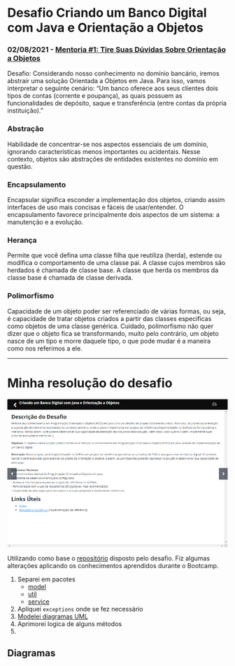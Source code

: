 
# Desafio Criando um Banco Digital com Java e Orientação a Objetos

### 02/08/2021 - [Mentoria #1: Tire Suas Dúvidas Sobre Orientação a Objetos](https://www.youtube.com/watch?v=YS6ouOhkyNI)

Desafio: Considerando nosso conhecimento no domínio bancário, iremos abstrair uma solução Orientada a Objetos em Java. Para isso, vamos interpretar o seguinte cenário:
“Um banco oferece aos seus clientes dois tipos de contas (corrente e poupança), as quais possuem as funcionalidades de depósito, saque e transferência (entre contas da própria instituição).”

### Abstração
Habilidade de concentrar-se nos aspectos essenciais de um domínio, ignorando características menos importantes ou acidentais. Nesse contexto, objetos são abstrações de entidades existentes no domínio em questão.

### Encapsulamento
Encapsular significa esconder a implementação dos objetos, criando assim interfaces de uso mais concisas e fáceis de usar/entender. O encapsulamento favorece principalmente dois aspectos de um sistema: a manutenção e a evolução.

### Herança
Permite que você defina uma classe filha que reutiliza (herda), estende ou modifica o comportamento de uma classe pai. A classe cujos membros são herdados é chamada de classe base. A classe que herda os membros da classe base é chamada de classe derivada.

### Polimorfismo
Capacidade de um objeto poder ser referenciado de várias formas, ou seja, é capacidade de tratar objetos criados a partir das classes específicas como objetos de uma classe genérica. Cuidado, polimorfismo não quer dizer que o objeto fica se transformando, muito pelo contrário, um objeto nasce de um tipo e morre daquele tipo, o que pode mudar é a maneira como nos referimos a ele.


---

# Minha resolução do desafio

![Print do desafio](./assets/image.png)

Utilizando como base o [repositório](https://github.com/falvojr/lab-banco-digital-oo) disposto pelo desafio. Fiz algumas alterações aplicando os conhecimentos aprendidos durante o Bootcamp.

1. Separei em pacotes
	- [model](./src/model/)
	- [util](./src/util/)
	- [service](./src/service/)
2. Apliquei `exceptions` onde se fez necessário
3. [Modelei diagramas UML](#diagramas)
4. Aprimorei logica de alguns métodos
5. 



## Diagramas

